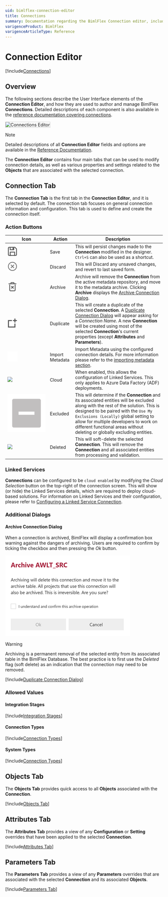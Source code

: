 ```yaml
---
uid: bimlflex-connection-editor
title: Connections
summary: Documentation regarding the BimlFlex Connection editor, including editor fields, action buttons, field descriptions, setting options, and overrides.
varigenceProduct: BimlFlex
varigenceArticleType: Reference
---
```

# Connection Editor

[!include[Connections](../includes/_incl-header-connection.md)]

## Overview

The following sections describe the User Interface elements of the **Connection Editor**, and how they are used to author and manage BimlFlex **Connections**. Detailed descriptions of each component is also available in the [reference documentation covering connections](xref:bimlflex-reference-documentation-Connections).

<img
    src="images/bimlflex-editor-connections.png"
    class="border-image"
    style="border: 1px solid #CCC;"
    title="Connections Editor"
/>

> [!NOTE]
> Detailed descriptions of all **Connection Editor** fields and options are available in the [Reference Documentation](xref:bimlflex-reference-documentation-Connections).

The **Connection Editor** contains four main tabs that can be used to modify connection details, as well as various properties and settings related to the **Objects** that are associated with the selected connection.

## Connection Tab

The **Connection Tab** is the first tab in the **Connection Editor**, and it is selected by default. The connection tab focuses on general connection information and configuration. This tab is used to define and create the connection itself.

### Action Buttons

| Icon | Action | Description |
|--- |--- |--- |
| <div class="icon-col m-5"><img src="../../static/img/save.svg"/></div> | Save | This will persist changes made to the **Connection** modified in the designer. `Ctrl+S` can also be used as a shortcut.|
| <div class="icon-col m-5"><img src="../../static/img/discard.svg" /></div> | Discard | This will Discard any unsaved changes, and revert to last saved form.|
|<div class="icon-col m-5"><img src="../../static/img/archive-delete.svg" /></div> | Archive | Archive will remove the **Connection** from the active metadata repository, and move it to the metadata archive. Clicking **Archive** displays the [Archive Connection Dialog](#archive-connection-dialog).|
| <div class="icon-col m-5"><img src="../../static/img/duplicate-objects.svg" /></div> | Duplicate | This will create a duplicate of the selected **Connection**.  A [Duplicate Connection Dialog](#duplicate-connection-dialog) will appear asking for a *Connection Name*. A new **Connection** will be created using most of the selected **Connection**'s current properties (except **Attributes** and **Parameters**).|
| <div class="icon-col m-5"><img src="../../static/img/import-metadata.svg"/></div> | Import Metadata | Import Metadata using the configured connection details. For more information please refer to the [importing metadata section](xref:bimlflex-concepts-importing-metadata). |
| <img src="images/bimlflex-action-switch.png" /> | Cloud | When enabled, this allows the configuration of Linked Services. This only applies to Azure Data Factory (ADF) deployments.|
| <div class="icon-col m-5"><img src="../../static/img/checkbox-indeterminate.svg" /></div> | Excluded | This will determine if the **Connection** and its associated entities will be excluded along with the rest of the solution. This is designed to be paired with the `Use My Exclusions (Locally)` global setting to allow for multiple developers to work on different functional areas without deleting or globally excluding entities. |
| <img src="images/bimlflex-action-switch.png" /> | Deleted | This will soft-delete the selected **Connection**.  This will remove the **Connection** and all associated entities from processing and validation.|

### Linked Services

**Connections** can be configured to be `cloud enabled` by modifying the *Cloud Selection* button on the top-right of the connection screen. This will show (or hide) the Linked Services details, which are required to deploy cloud-based solutions. For information on Linked Services and their configuration, please refer to [Configuring a Linked Service Connection](xref:create-linked-service-connection).

### Additional Dialogs

#### Archive Connection Dialog

When a connection is archived, BimlFlex will display a confirmation box warning against the dangers of archiving. Users are required to confirm by ticking the checkbox and then pressing the *Ok* button.

![Archive Connection Dialog -mtb-20-image](../../static/img/bimlflex-dialog-archive-connection-single.png "Archive Connection Dialog")

>[!WARNING]
> Archiving is a permanent removal of the selected entity from its associated table in the BimlFlex Database. The best practice is to first use the *Deleted* flag (soft delete) as an indication that the connection may need to be removed.

[!include[Duplicate Connection Dialog](../dialogs/_dialog-duplicate-connection.md)]

### Allowed Values

#### Integration Stages

[!include[Integration Stages](../../07-reference-documentation/static-data/_enum-integration-stage.md)]

#### Connection Types

[!include[Connection Types](../../07-reference-documentation/static-data/_enum-connection-type.md)]

#### System Types

[!include[Connection Types](../../07-reference-documentation/static-data/_enum-system-type.md)]

## Objects Tab

The **Objects Tab** provides quick access to all **Objects** associated with the **Connection**.

[!include[Objects Tab](../includes/_incl-tab-objects.md)]

## Attributes Tab

The **Attributes Tab** provides a view of any **Configuration** or **Setting** overrides that have been applied to the selected **Connection**.  

[!include[Attributes Tab](../includes/_incl-tab-attributes.md)]

## Parameters Tab

The **Parameters Tab** provides a view of any **Parameters** overrides that are associated with the selected **Connection** and its associated **Objects**.  

[!include[Parameters Tab](../includes/_incl-tab-parameters.md)]
